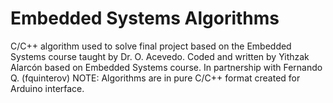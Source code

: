 # Embedded Systems Algorithms
C/C++ algorithm used to solve final project based on the Embedded Systems course taught by Dr. O. Acevedo. Coded and written by Yithzak Alarcón based on Embedded Systems course. In partnership with Fernando Q. (fquinterov) NOTE: Algorithms are in pure C/C++ format created for Arduino interface.
